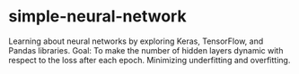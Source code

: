 # simple-neural-network

Learning about neural networks by exploring Keras, TensorFlow, and Pandas libraries.
Goal: To make the number of hidden layers dynamic with respect to the loss after each epoch. Minimizing underfitting and overfitting.
